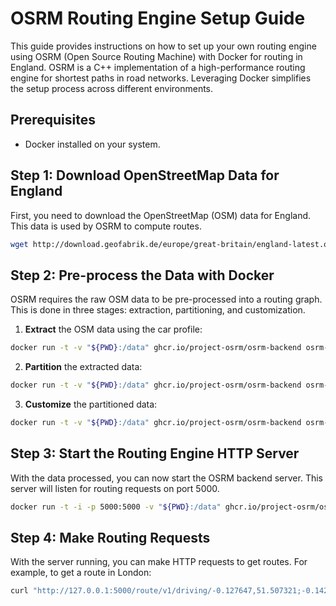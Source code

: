 # OSRM Routing Engine Setup Guide

This guide provides instructions on how to set up your own routing engine using OSRM (Open Source Routing Machine) with Docker for routing in England. OSRM is a C++ implementation of a high-performance routing engine for shortest paths in road networks. Leveraging Docker simplifies the setup process across different environments.

## Prerequisites

-   Docker installed on your system.

## Step 1: Download OpenStreetMap Data for England

First, you need to download the OpenStreetMap (OSM) data for England. This data is used by OSRM to compute routes.

```bash
wget http://download.geofabrik.de/europe/great-britain/england-latest.osm.pbf
```

## Step 2: Pre-process the Data with Docker

OSRM requires the raw OSM data to be pre-processed into a routing graph. This is done in three stages: extraction, partitioning, and customization.

1. **Extract** the OSM data using the car profile:

```bash
docker run -t -v "${PWD}:/data" ghcr.io/project-osrm/osrm-backend osrm-extract -p /opt/car.lua /data/england-latest.osm.pb
```

2. **Partition** the extracted data:

```bash
docker run -t -v "${PWD}:/data" ghcr.io/project-osrm/osrm-backend osrm-partition /data/england-latest.osrm
```

3. **Customize** the partitioned data:

```bash
docker run -t -v "${PWD}:/data" ghcr.io/project-osrm/osrm-backend osrm-customize /data/england-latest.osrm
```

## Step 3: Start the Routing Engine HTTP Server

With the data processed, you can now start the OSRM backend server. This server will listen for routing requests on port 5000.

```bash
docker run -t -i -p 5000:5000 -v "${PWD}:/data" ghcr.io/project-osrm/osrm-backend osrm-routed --algorithm mld /data/england-latest.osrm
```

## Step 4: Make Routing Requests

With the server running, you can make HTTP requests to get routes. For example, to get a route in London:

```bash
curl "http://127.0.0.1:5000/route/v1/driving/-0.127647,51.507321;-0.142555,51.507948?steps=true"
```
